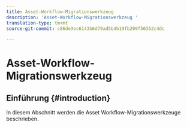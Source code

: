 ```yaml
---
title: Asset-Workflow-Migrationswerkzeug
description: 'Asset-Workflow-Migrationswerkzeug '
translation-type: tm+mt
source-git-commit: c86de3ec6143b6d79ad5b4b19fb209f50352c4dc

---
```



# Asset-Workflow-Migrationswerkzeug

## Einführung {#introduction}

In diesem Abschnitt werden die Asset Workflow-Migrationswerkzeuge beschrieben.
